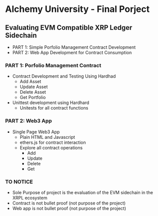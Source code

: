 # Alchemy University - Final Porject

## Evaluating EVM Compatible XRP Ledger Sidechain

- PART 1: Simple Porfolio Management Contract Development
- PART 2: Web App Development for Contract Consumption

### PART 1: Porfolio Management Contract

- Contract Development and Testing Using Hardhad
  - Add Asset
  - Update Asset
  - Delete Asset
  - Get Portfolio
- Unittest development using Hardhard
  - Unitests for all contract functions

### PART 2: Web3 App

- Single Page Web3 App
  - Plain HTML and Javascript
  - ethers.js for contract interaction
  - Explore all contract operations
    - Add
    - Update
    - Delete
    - Get

### TO NOTICE

- Sole Purpose of project is the evaluation of the EVM sidechain in the XRPL ecosystem
- Contract is not bullet proof (not purpose of the project)
- Web app is not bullet proof (not purpose of the project)
